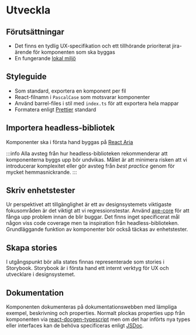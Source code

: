 # Utveckla

## Förutsättningar

- Det finns en tydlig UX-specifikation och ett tillhörande prioriterat jira-ärende för komponenten som ska byggas
- En fungerande [lokal miljö](local-setup.md)

## Styleguide

- Som standard, exportera en komponent per fil
- React-filnamn i `PascalCase` som motsvarar komponenter
- Använd barrel-files i stil med `index.ts` för att exportera hela mappar
- Formatera enligt [Prettier](https://prettier.io/) standard

## Importera headless-bibliotek

Komponenter ska i första hand byggas på [React Aria](https://react-spectrum.adobe.com/react-aria/getting-started.html)

:::info
Alla avsteg från hur headless-biblioteken rekommenderar att komponenterna byggs upp bör undvikas. Målet är att minimera
risken att vi introducerar komplexitet eller gör avsteg från _best practice_ genom för mycket hemmasnickrande.
:::

## Skriv enhetstester

Ur perspektivet att tillgänglighet är ett av designsystemets viktigaste fokusområden är det viktigt att vi regressionstestar.
Använd [axe-core](https://github.com/dequelabs/axe-core) för att fånga upp problem innan de blir buggar. Det finns inget
specificerat mål någon viss code coverage men ta inspiration från headless-biblioteken. Grundläggande funktion av komponenter
bör också täckas av enhetstester.

## Skapa stories

I utgångspunkt bör alla states finnas representerade som stories i Storybook. Storybook är i första hand ett internt verktyg för
UX och utvecklare i designsystemet.

## Dokumentation

Komponenten dokumenteras på dokumentationswebben med lämpliga exempel, beskrivning och properties. Normalt plockas
properties upp från komponenten via [react-docgen-typescript](https://github.com/styleguidist/react-docgen-typescript)
men om det har införts nya types eller interfaces kan de behöva specificeras enligt [JSDoc](https://jsdoc.app/).

